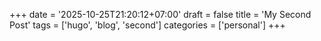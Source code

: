 +++
date = '2025-10-25T21:20:12+07:00'
draft = false
title = 'My Second Post'
tags = ['hugo', 'blog', 'second']
categories = ['personal']
+++
